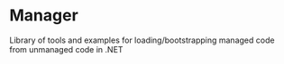 # Manager
Library of tools and examples for loading/bootstrapping managed code from unmanaged code in .NET
